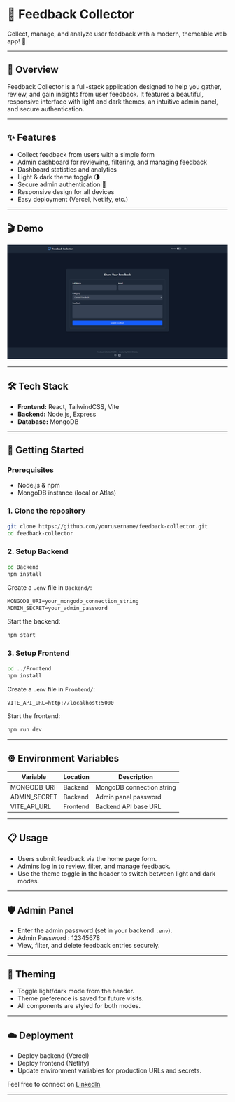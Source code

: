 # 📝 Feedback Collector

Collect, manage, and analyze user feedback with a modern, themeable web app! 🚀

---

## 📖 Overview
Feedback Collector is a full-stack application designed to help you gather, review, and gain insights from user feedback. It features a beautiful, responsive interface with light and dark themes, an intuitive admin panel, and secure authentication.

---

## ✨ Features
- Collect feedback from users with a simple form
- Admin dashboard for reviewing, filtering, and managing feedback
- Dashboard statistics and analytics
- Light & dark theme toggle 🌗
- Secure admin authentication 🔐
- Responsive design for all devices
- Easy deployment (Vercel, Netlify, etc.)

---

## 🎬 Demo
<!-- Add screenshots or GIFs here -->
![Demo Screenshot](./Frontend/src/assets/demo-screenshot.png)

---

## 🛠️ Tech Stack
- **Frontend:** React, TailwindCSS, Vite
- **Backend:** Node.js, Express
- **Database:** MongoDB

---

## 🚀 Getting Started
### Prerequisites
- Node.js & npm
- MongoDB instance (local or Atlas)

### 1. Clone the repository
```bash
git clone https://github.com/yourusername/feedback-collector.git
cd feedback-collector
```

### 2. Setup Backend
```bash
cd Backend
npm install
```
Create a `.env` file in `Backend/`:
```env
MONGODB_URI=your_mongodb_connection_string
ADMIN_SECRET=your_admin_password
```
Start the backend:
```bash
npm start
```

### 3. Setup Frontend
```bash
cd ../Frontend
npm install
```
Create a `.env` file in `Frontend/`:
```env
VITE_API_URL=http://localhost:5000
```
Start the frontend:
```bash
npm run dev
```

---

## ⚙️ Environment Variables
| Variable         | Location   | Description                       |
|------------------|------------|-----------------------------------|
| MONGODB_URI      | Backend    | MongoDB connection string         |
| ADMIN_SECRET     | Backend    | Admin panel password              |
| VITE_API_URL     | Frontend   | Backend API base URL              |

---

## 📋 Usage
- Users submit feedback via the home page form.
- Admins log in to review, filter, and manage feedback.
- Use the theme toggle in the header to switch between light and dark modes.

---

## 🛡️ Admin Panel
- Enter the admin password (set in your backend `.env`).
- Admin Password : 12345678
- View, filter, and delete feedback entries securely.

---

## 🎨 Theming
- Toggle light/dark mode from the header.
- Theme preference is saved for future visits.
- All components are styled for both modes.

---

## ☁️ Deployment
- Deploy backend (Vercel)
- Deploy frontend (Netlify)
- Update environment variables for production URLs and secrets.



Feel free to connect on [LinkedIn](https://www.linkedin.com/in/mohit-bhalotia) 

---
